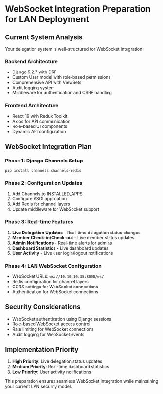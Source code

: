 # WebSocket Integration Preparation for LAN Deployment

## Current System Analysis
Your delegation system is well-structured for WebSocket integration:

### Backend Architecture
- Django 5.2.7 with DRF
- Custom User model with role-based permissions
- Comprehensive API with ViewSets
- Audit logging system
- Middleware for authentication and CSRF handling

### Frontend Architecture  
- React 19 with Redux Toolkit
- Axios for API communication
- Role-based UI components
- Dynamic API configuration

## WebSocket Integration Plan

### Phase 1: Django Channels Setup
```bash
pip install channels channels-redis
```

### Phase 2: Configuration Updates
1. Add Channels to INSTALLED_APPS
2. Configure ASGI application
3. Add Redis for channel layers
4. Update middleware for WebSocket support

### Phase 3: Real-time Features
1. **Live Delegation Updates** - Real-time delegation status changes
2. **Member Check-in/Check-out** - Live member status updates  
3. **Admin Notifications** - Real-time alerts for admins
4. **Dashboard Statistics** - Live dashboard updates
5. **User Activity** - Live user login/logout notifications

### Phase 4: LAN WebSocket Configuration
- WebSocket URLs: `ws://10.10.10.35:8000/ws/`
- Redis configuration for channel layers
- CORS settings for WebSocket connections
- Authentication for WebSocket connections

## Security Considerations
- WebSocket authentication using Django sessions
- Role-based WebSocket access control
- Rate limiting for WebSocket connections
- Audit logging for WebSocket events

## Implementation Priority
1. **High Priority**: Live delegation status updates
2. **Medium Priority**: Real-time dashboard statistics
3. **Low Priority**: User activity notifications

This preparation ensures seamless WebSocket integration while maintaining your current LAN security model.

